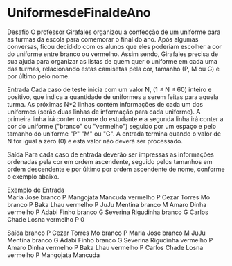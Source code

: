 # UniformesdeFinaldeAno

Desafio
O professor Girafales organizou a confecção de um uniforme para as turmas da escola para comemorar o final do ano. Após algumas conversas, ficou decidido com os alunos que eles poderiam escolher a cor do uniforme entre branco ou vermelho. Assim sendo, Girafales precisa de sua ajuda para organizar as listas de quem quer o uniforme em cada uma das turmas, relacionando estas camisetas pela cor, tamanho (P, M ou G) e por último pelo nome.

Entrada
Cada caso de teste inicia com um valor N, (1 ≤ N ≤ 60) inteiro e positivo, que indica a quantidade de uniformes a serem feitas para aquela turma. As próximas N*2 linhas contém informações de cada um dos uniformes (serão duas linhas de informação para cada uniforme). A primeira linha irá conter o nome do estudante e a segunda linha irá conter a cor do uniforme ("branco" ou "vermelho") seguido por um espaço e pelo tamanho do uniforme "P" "M" ou "G". A entrada termina quando o valor de N for igual a zero (0) e esta valor não deverá ser processado.

Saída
Para cada caso de entrada deverão ser impressas as informações ordenadas pela cor em ordem ascendente, seguido pelos tamanhos em ordem descendente e por último por ordem ascendente de nome, conforme o exemplo abaixo.
 

 
Exemplo de Entrada	
Maria Jose
branco P
Mangojata Mancuda
vermelho P
Cezar Torres Mo
branco P
Baka Lhau
vermelho P
JuJu Mentina
branco M
Amaro Dinha
vermelho P
Adabi Finho
branco G
Severina Rigudinha
branco G
Carlos Chade Losna
vermelho P
0

Saída
branco P Cezar Torres Mo
branco P Maria Jose
branco M JuJu Mentina
branco G Adabi Finho
branco G Severina Rigudinha
vermelho P Amaro Dinha
vermelho P Baka Lhau
vermelho P Carlos Chade Losna
vermelho P Mangojata Mancuda
